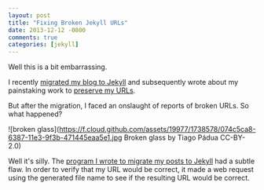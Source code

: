 ```yaml
---
layout: post
title: "Fixing Broken Jekyll URLs"
date: 2013-12-12 -0800
comments: true
categories: [jekyll]
---
```


Well this is a bit embarrassing.

I recently [migrated my blog to Jekyll](http://haacked.com/archive/2013/12/02/dr-jekyll-and-mr-haack/) and subsequently wrote about my painstaking work to [preserve my URLs](http://haacked.com/archive/2013/12/03/jekyll-url-extensions/).

But after the migration, I faced an onslaught of reports of broken URLs. So what happened?

![broken glass](https://f.cloud.github.com/assets/19977/1738578/074c5ca8-6387-11e3-9f3b-471445eaa5e1.jpg Broken glass by Tiago Pádua CC-BY-2.0)


Well it's silly. The [program I wrote to migrate my posts to Jekyll](https://github.com/Haacked/subtext-jekyll-exporter) had a subtle flaw. In order to verify that my URL would be correct, it made a web request using the generated file name to see if the resulting URL would be correct.